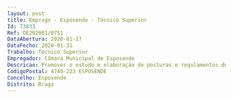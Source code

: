 ```yaml
--- 
layout: post
title: Emprego - Esposende - Técnico Superior
Id: 73833
Ref: OE202001/0751
DataAbertura: 2020-01-17
DataFecho: 2020-01-31
Trabalho: Técnico Superior
Empregador: Câmara Municipal de Esposende
Descricao: Promover o estudo e elaboração de posturas e regulamentos de trânsito, bem como a respetiva aprovação  Implementar a sinalização necessária  participar todas as deficiências ou danos provocados nos sinais de trânsito  proceder à colocação de placas indicativas ou informativas  manter em bom funcionamento as instalações semafóricas existentes na área territorial do concelho  conceber e executar medidas de segurança e prevenção rodoviária  colaborar com o Gabinete Municipal de Proteção Civil, com a Polícia Municipal e com a Guarda Nacional Republicana, na esfera da respetiva competência e no âmbito das inerentes responsabilidades  elaborar e manter em permanente atualização o regulamento municipal atinente à fixação do regime de concessão de licenças para veículos automóveis de aluguer vulgarmente designados por táxis, fixação dos respetivos contingentes e emissão das necessárias licenças  promover as ações necessárias, no âmbito da conceção da rede de transportes públicos, designadamente, nos estudos de implantação de interfaces e nós de ligação e articulação de transportes  gerir a Estação Central de Camionagem  verificar a execução por parte das empresas públicas ou concessionários de serviços públicos nos trabalhos de abertura de valas e reposição de pavimentos nas vias públicas  promover a instalação de equipamentos sociais e publicitários e outros elementos de mobiliário urbano, tendo em permanente atenção critérios de qualidade e estética  proceder à renovação dos equipamentos degradados  emitir, em conjunto com a divisão responsável, parecer relativo aos pedidos de licenciamento para realização de espetáculos desportivos e de divertimentos públicos nas vias, jardins e demais lugares públicos ao ar livre.
CodigoPostal: 4740-223 ESPOSENDE
Concelho: Esposende
Distrito: Braga
--- 
```

